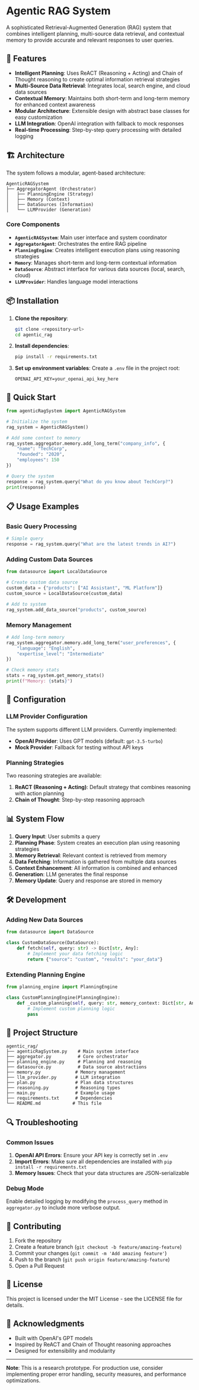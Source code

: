 # Agentic RAG System

A sophisticated Retrieval-Augmented Generation (RAG) system that combines intelligent planning, multi-source data retrieval, and contextual memory to provide accurate and relevant responses to user queries.

## 🚀 Features

- **Intelligent Planning**: Uses ReACT (Reasoning + Acting) and Chain of Thought reasoning to create optimal information retrieval strategies
- **Multi-Source Data Retrieval**: Integrates local, search engine, and cloud data sources
- **Contextual Memory**: Maintains both short-term and long-term memory for enhanced context awareness
- **Modular Architecture**: Extensible design with abstract base classes for easy customization
- **LLM Integration**: OpenAI integration with fallback to mock responses
- **Real-time Processing**: Step-by-step query processing with detailed logging

## 🏗️ Architecture

The system follows a modular, agent-based architecture:

```
AgenticRAGSystem
├── AggregatorAgent (Orchestrator)
│   ├── PlanningEngine (Strategy)
│   ├── Memory (Context)
│   ├── DataSources (Information)
│   └── LLMProvider (Generation)
```

### Core Components

- **`AgenticRAGSystem`**: Main user interface and system coordinator
- **`AggregatorAgent`**: Orchestrates the entire RAG pipeline
- **`PlanningEngine`**: Creates intelligent execution plans using reasoning strategies
- **`Memory`**: Manages short-term and long-term contextual information
- **`DataSource`**: Abstract interface for various data sources (local, search, cloud)
- **`LLMProvider`**: Handles language model interactions

## 📦 Installation

1. **Clone the repository**:
   ```bash
   git clone <repository-url>
   cd agentic_rag
   ```

2. **Install dependencies**:
   ```bash
   pip install -r requirements.txt
   ```

3. **Set up environment variables**:
   Create a `.env` file in the project root:
   ```env
   OPENAI_API_KEY=your_openai_api_key_here
   ```

## 🚀 Quick Start

```python
from agenticRagSystem import AgenticRAGSystem

# Initialize the system
rag_system = AgenticRAGSystem()

# Add some context to memory
rag_system.aggregator.memory.add_long_term("company_info", {
    "name": "TechCorp",
    "founded": "2020",
    "employees": 150
})

# Query the system
response = rag_system.query("What do you know about TechCorp?")
print(response)
```

## 📋 Usage Examples

### Basic Query Processing

```python
# Simple query
response = rag_system.query("What are the latest trends in AI?")
```

### Adding Custom Data Sources

```python
from datasource import LocalDataSource

# Create custom data source
custom_data = {"products": ["AI Assistant", "ML Platform"]}
custom_source = LocalDataSource(custom_data)

# Add to system
rag_system.add_data_source("products", custom_source)
```

### Memory Management

```python
# Add long-term memory
rag_system.aggregator.memory.add_long_term("user_preferences", {
    "language": "English",
    "expertise_level": "Intermediate"
})

# Check memory stats
stats = rag_system.get_memory_stats()
print(f"Memory: {stats}")
```

## 🔧 Configuration

### LLM Provider Configuration

The system supports different LLM providers. Currently implemented:

- **OpenAI Provider**: Uses GPT models (default: `gpt-3.5-turbo`)
- **Mock Provider**: Fallback for testing without API keys

### Planning Strategies

Two reasoning strategies are available:

1. **ReACT (Reasoning + Acting)**: Default strategy that combines reasoning with action planning
2. **Chain of Thought**: Step-by-step reasoning approach

## 📊 System Flow

1. **Query Input**: User submits a query
2. **Planning Phase**: System creates an execution plan using reasoning strategies
3. **Memory Retrieval**: Relevant context is retrieved from memory
4. **Data Fetching**: Information is gathered from multiple data sources
5. **Context Enhancement**: All information is combined and enhanced
6. **Generation**: LLM generates the final response
7. **Memory Update**: Query and response are stored in memory

## 🛠️ Development

### Adding New Data Sources

```python
from datasource import DataSource

class CustomDataSource(DataSource):
    def fetch(self, query: str) -> Dict[str, Any]:
        # Implement your data fetching logic
        return {"source": "custom", "results": "your_data"}
```

### Extending Planning Engine

```python
from planning_engine import PlanningEngine

class CustomPlanningEngine(PlanningEngine):
    def _custom_planning(self, query: str, memory_context: Dict[str, Any]) -> Plan:
        # Implement custom planning logic
        pass
```

## 📁 Project Structure

```
agentic_rag/
├── agenticRagSystem.py    # Main system interface
├── aggregator.py          # Core orchestrator
├── planning_engine.py     # Planning and reasoning
├── datasource.py          # Data source abstractions
├── memory.py             # Memory management
├── llm_provider.py       # LLM integration
├── plan.py               # Plan data structures
├── reasoning.py          # Reasoning types
├── main.py               # Example usage
├── requirements.txt      # Dependencies
└── README.md            # This file
```

## 🔍 Troubleshooting

### Common Issues

1. **OpenAI API Errors**: Ensure your API key is correctly set in `.env`
2. **Import Errors**: Make sure all dependencies are installed with `pip install -r requirements.txt`
3. **Memory Issues**: Check that your data structures are JSON-serializable

### Debug Mode

Enable detailed logging by modifying the `process_query` method in `aggregator.py` to include more verbose output.

## 🤝 Contributing

1. Fork the repository
2. Create a feature branch (`git checkout -b feature/amazing-feature`)
3. Commit your changes (`git commit -m 'Add amazing feature'`)
4. Push to the branch (`git push origin feature/amazing-feature`)
5. Open a Pull Request

## 📄 License

This project is licensed under the MIT License - see the LICENSE file for details.

## 🙏 Acknowledgments

- Built with OpenAI's GPT models
- Inspired by ReACT and Chain of Thought reasoning approaches
- Designed for extensibility and modularity

---

**Note**: This is a research prototype. For production use, consider implementing proper error handling, security measures, and performance optimizations. 